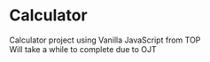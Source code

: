 # Calculator
Calculator project using Vanilla JavaScript from TOP\
Will take a while to complete due to OJT 
